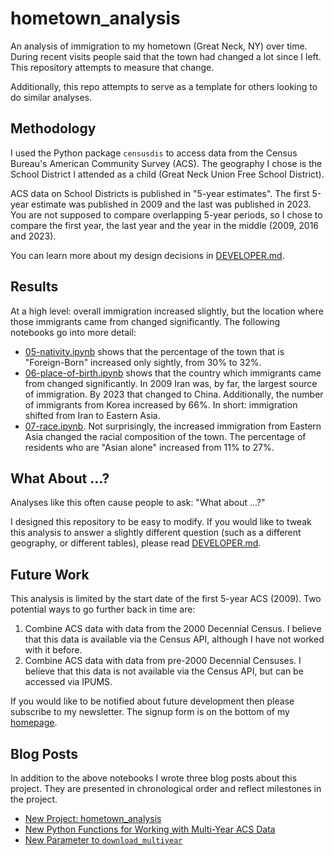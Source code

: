 # hometown_analysis

An analysis of immigration to my hometown (Great Neck, NY) over time. During recent visits people said that the town had changed a lot since I left. This repository attempts to measure that change. 

Additionally, this repo attempts to serve as a template for others looking to do similar analyses.

## Methodology

I used the Python package `censusdis` to access data from the Census Bureau's American Community Survey (ACS). The geography I chose is the School District I attended as a child (Great Neck Union Free School District). 

ACS data on School Districts is published in "5-year estimates". The first 5-year estimate was published in 2009 and the last was published in 2023. You are not supposed to compare overlapping 5-year periods, so I chose to compare the first year, the last year and the year in the middle (2009, 2016 and 2023).

You can learn more about my design decisions in [DEVELOPER.md](./DEVELOPER.md).

## Results

At a high level: overall immigration increased slightly, but the location where those immigrants came from changed significantly. The following notebooks go into more detail:

  * [05-nativity.ipynb](./05-nativity.ipynb) shows that the percentage of the town that is "Foreign-Born" increased only sightly, from 30% to 32%.
  * [06-place-of-birth.ipynb](./06-place-of-birth.ipynb) shows that the country which immigrants came from changed significantly. In 2009 Iran was, by far, the largest source of immigration. By 2023 that changed to China. Additionally, the number of immigrants from Korea increased by 66%. In short: immigration shifted from Iran to Eastern Asia.  
  * [07-race.ipynb](./07-race.ipynb). Not surprisingly, the increased immigration from Eastern Asia changed the racial composition of the town. The percentage of residents who are "Asian alone" increased from 11% to 27%. 

## What About ...?

Analyses like this often cause people to ask: "What about ...?"

I designed this repository to be easy to modify. If you would like to tweak this analysis to answer a slightly different question (such as a different geography, or different tables), please read [DEVELOPER.md](./DEVELOPER.md). 

## Future Work

This analysis is limited by the start date of the first 5-year ACS (2009). Two potential ways to go further back in time are:

  1. Combine ACS data with data from the 2000 Decennial Census. I believe that this data is available via the Census API, although I have not worked with it before.
  2. Combine ACS data with data from pre-2000 Decennial Censuses. I believe that this data is not available via the Census API, but can be accessed via IPUMS.

If you would like to be notified about future development then please subscribe to my newsletter. The signup form is on the bottom of my [homepage](https://arilamstein.com/).

## Blog Posts

In addition to the above notebooks I wrote three blog posts about this project. They are presented in chronological order and reflect milestones in the project.
   * [New Project: hometown_analysis](https://arilamstein.com/blog/2025/01/13/new-project-hometown_analysis/)
   * [New Python Functions for Working with Multi-Year ACS Data](https://arilamstein.com/blog/2025/01/29/new-python-functions-for-working-with-multi-year-acs-data/)
   * [New Parameter to `download_multiyear`](https://arilamstein.com/blog/2025/02/21/new-parameter-to-download_multiyear/)
